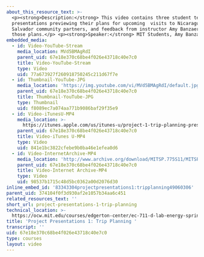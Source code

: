 ```yaml
---
about_this_resource_text: >-
  <p><strong>Description:</strong> This video contains three student team
  presentations previewing their plans for upcoming  visits to Nicaragua and El
  Salvador community partners, and feedback from instructor Amy Banzaert about
  those plans.</p> <p><strong>Speaker:</strong> MIT Students, Amy Banzaert</p>
embedded_media:
  - id: Video-YouTube-Stream
    media_location: MVd5BMAgRdI
    parent_uid: 67e18e370c68be4f026e43718c40e7c0
    title: Video-YouTube-Stream
    type: Video
    uid: 77a673927f260918750245c211d67f7e
  - id: Thumbnail-YouTube-JPG
    media_location: 'https://img.youtube.com/vi/MVd5BMAgRdI/default.jpg'
    parent_uid: 67e18e370c68be4f026e43718c40e7c0
    title: Thumbnail-YouTube-JPG
    type: Thumbnail
    uid: f8089ec7a074aa771b9086baf29f35e9
  - id: Video-iTunesU-MP4
    media_location: >-
      https://itunes.apple.com/us/itunes-u/project-1-trip-planning-presentations/id591211144?i=127630213
    parent_uid: 67e18e370c68be4f026e43718c40e7c0
    title: Video-iTunes U-MP4
    type: Video
    uid: 841e1bc3822cfebe9b0ba46e1efea0d6
  - id: Video-InternetArchive-MP4
    media_location: 'http://www.archive.org/download/MITSP.775S11/MITSP_775S11proj01_300k.mp4'
    parent_uid: 67e18e370c68be4f026e43718c40e7c0
    title: Video-Internet Archive-MP4
    type: Video
    uid: 98537b1715c48d5bc0362a00d2076d30
inline_embed_id: '83343304projectpresentations1:tripplanning49060306'
parent_uid: 374104f0f3d930af2e1057b34aa6c451
related_resources_text: ''
short_url: project-presentations-1-trip-planning
technical_location: >-
  https://ocw.mit.edu/courses/edgerton-center/ec-711-d-lab-energy-spring-2011/week-7-trip-planning-and-preparations/project-presentations-1-trip-planning
title: 'Project Presentations 1: Trip Planning '
transcript: ''
uid: 67e18e370c68be4f026e43718c40e7c0
type: courses
layout: video
---
```

